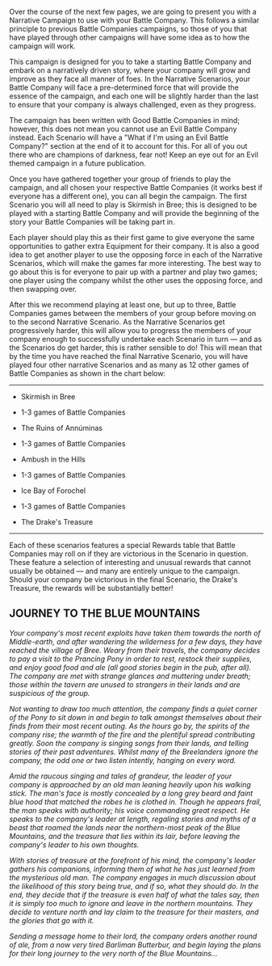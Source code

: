 ﻿Over the course of the next few pages, we are going to present you with a Narrative Campaign to use with your Battle Company. This follows a similar principle to previous Battle Companies campaigns, so those of you that have played through other campaigns will have some idea as to how the campaign will work.

This campaign is designed for you to take a starting Battle Company and embark on a narratively driven story, where your company will grow and improve as they face all manner of foes. In the Narrative Scenarios, your Battle Company will face a pre-determined force that will provide the essence of the campaign, and each one will be slightly harder than the last to ensure that your company is always challenged, even as they progress.

The campaign has been written with Good Battle Companies in mind; however, this does not mean you cannot use an Evil Battle Company instead. Each Scenario will have a "What if I'm using an Evil Battle Company?" section at the end of it to account for this. For all of you out there who are champions of darkness, fear not! Keep an eye out for an Evil themed campaign in a future publication.

Once you have gathered together your group of friends to play the campaign, and all chosen your respective Battle Companies (it works best if everyone has a different one), you can all begin the campaign. The first Scenario you will all need to play is Skirmish in Bree; this is designed to be played with a starting Battle Company and will provide the beginning of the story your Battle Companies will be taking part in.

Each player should play this as their first game to give everyone the same opportunities to gather extra Equipment for their company. It is also a good idea to get another player to use the opposing force in each of the Narrative Scenarios, which will make the games far more interesting. The best way to go about this is for everyone to pair up with a partner and play two games; one player using the company whilst the other uses the opposing force, and then swapping over.

After this we recommend playing at least one, but up to three, Battle Companies games between the members of your group before moving on to the second Narrative Scenario. As the Narrative Scenarios get progressively harder, this will allow you to progress the members of your company enough to successfully undertake each Scenario in turn — and as the Scenarios do get harder, this is rather sensible to do! This will mean that by the time you have reached the final Narrative Scenario, you will have played four other narrative Scenarios and as many as 12 other games of Battle Companies as shown in the chart below:

---

- Skirmish in Bree

- 1-3 games of Battle Companies

- The Ruins of Annúminas

- 1-3 games of Battle Companies

- Ambush in the Hills

- 1-3 games of Battle Companies

- Ice Bay of Forochel

- 1-3 games of Battle Companies

- The Drake's Treasure

---

Each of these scenarios features a special Rewards table that Battle Companies may roll on if they are victorious in the Scenario in question. These feature a selection of interesting and unusual rewards that cannot usually be obtained — and many are entirely unique to the campaign. Should your company be victorious in the final Scenario, the Drake's Treasure, the rewards will be substantially better!

## JOURNEY TO THE BLUE MOUNTAINS

*Your company's most recent exploits have taken them towards the north of Middle-earth, and after wandering the wilderness for a few days, they have reached the village of Bree. Weary from their travels, the company decides to pay a visit to the Prancing Pony in order to rest, restock their supplies, and enjoy good food and ale (all good stories begin in the pub, after all). The company are met with strange glances and muttering under breath; those within the tavern are unused to strangers in their lands and are suspicious of the group.*

*Not wanting to draw too much attention, the company finds a quiet corner of the Pony to sit down in and begin to talk amongst themselves about their finds from their most recent outing. As the hours go by, the spirits of the company rise; the warmth of the fire and the plentiful spread contributing greatly. Soon the company is singing songs from their lands, and telling stories of their past adventures. Whilst many of the Breelanders ignore the company, the odd one or two listen intently, hanging on every word.*

*Amid the raucous singing and tales of grandeur, the leader of your company is approached by an old man leaning heavily upon his walking stick. The man's face is mostly concealed by a long grey beard and faint blue hood that matched the robes he is clothed in. Though he appears frail, the man speaks with authority; his voice commanding great respect. He speaks to the company's leader at length, regaling stories and myths of a beast that roamed the lands near the northern-most peak of the Blue Mountains, and the treasure that lies within its lair, before leaving the company's leader to his own thoughts.*

*With stories of treasure at the forefront of his mind, the company's leader gathers his companions, informing them of what he has just learned from the mysterious old man. The company engages in much discussion about the likelihood of this story being true, and if so, what they should do. In the end, they decide that if the treasure is even half of what the tales say, then it is simply too much to ignore and leave in the northern mountains. They decide to venture north and lay claim to the treasure for their masters, and the glories that go with it.*

*Sending a message home to their lord, the company orders another round of ale, from a now very tired Barliman Butterbur, and begin laying the plans for their long journey to the very north of the Blue Mountains...*

